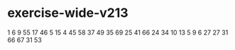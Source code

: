 # exercise-wide-v213
1
6
9
55
17
46
5
15
4
45
58
37
49
35
69
25
41
66
24
34
10
13
5
9
6
27
27
31
66
67
31
53
